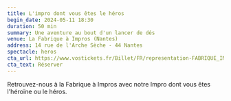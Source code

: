 ```yaml
---
title: L'impro dont vous êtes le héros
begin_date: 2024-05-11 18:30
duration: 50 min
summary: Une aventure au bout d'un lancer de dés
venue: La Fabrique à Impros (Nantes)
address: 14 rue de l'Arche Sèche - 44 Nantes
spectacle: heros
cta_url: https://www.vostickets.fr/Billet/FR/representation-FABRIQUE_IMPROS-26095-0.wb?REFID=TLAlAAAAAABHAQ
cta_text: Réserver
---
```


Retrouvez-nous à la Fabrique à Impros avec notre Impro dont vous êtes l'héroïne ou le héros.

